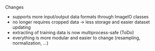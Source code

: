 Changes
- supports more input/output data formats through ImageIO classes
- no longer requires cropped data -> less storage and easier dataset updating
- extracting of training data is now multiprocess-safe (ToDo)
- everything is more modular and easier to change (resampling, normalization, ...)